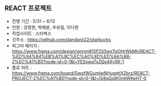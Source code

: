 <h2>REACT 프로젝트</h2>

- 진행 기간 : 5/31 ~ 6/12
- 인원 : 강영현, 박해윤, 우유림, 이다현
- 작업사이트 : 스타벅스 
- 깃주소 : https://github.com/dandanii22/starbucks
- 피그마 페이지 : https://www.figma.com/design/wnnm815P2SSwxTqOHrWkMh/REACT-%ED%94%84%EB%A1%9C%EC%A0%9D%ED%8A%B8-2%EC%A1%B0?node-id=0-1&t=YESxwaTxZQe4Xy9X-1
- 플로 차트 : https://www.figma.com/board/GwsfWGumIwNHugqtiXZbrz/REACT-PROJECT-2%EC%A1%B0?node-id=0-1&t=Gj8qQsWOntlWKeHT-0


